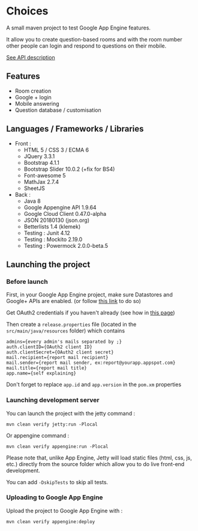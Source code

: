 # Choices

A small maven project to test Google App Engine features.

It allow you to create question-based rooms and with the room number other people can login and respond to questions on their mobile.

[See API description](API.md)

## Features
* Room creation
* Google + login
* Mobile answering
* Question database / customisation

## Languages / Frameworks / Libraries

* Front :
  * HTML 5 / CSS 3 / ECMA 6
  * JQuery 3.3.1
  * Bootstrap 4.1.1
  * Bootstrap Slider 10.0.2 (+fix for BS4)
  * Font-awesome 5
  * MathJax 2.7.4
  * SheetJS
* Back :
  * Java 8
  * Google Appengine API 1.9.64
  * Google Cloud Client 0.47.0-alpha
  * JSON 20180130 (json.org)
  * Betterlists 1.4 (klemek)
  * Testing : Junit 4.12
  * Testing : Mockito 2.19.0
  * Testing : Powermock 2.0.0-beta.5

## Launching the project

### Before launch

First, in your Google App Engine project, make sure Datastores and Google+ APIs are enabled.
(or follow [this link](https://console.cloud.google.com/flows/enableapi?apiid=datastore.googleapis.com,datastore,plus) to do so)

Get OAuth2 credentials if you haven't already (see how in [this page](https://cloud.google.com/java/getting-started/authenticate-users))

Then create a `release.properties` file (located in the `src/main/java/resources` folder) which contains
```
admins={every admin's mails separated by ;}
auth.clientID={OAuth2 client ID}
auth.clientSecret={OAuth2 client secret}
mail.recipient={report mail recipient}
mail.sender={report mail sender, ex:report@yourapp.appspot.com}
mail.title={report mail title}
app.name={self explaining}
```

Don't forget to replace `app.id` and `app.version` in the `pom.xm` properties

### Launching development server

You can launch the project with the jetty command :

```mvn clean verify jetty:run -Plocal```

Or appengine command :

```mvn clean verify appengine:run -Plocal```

Please note that, unlike App Engine, Jetty will load static files (html, css, js, etc.) directly from the source folder which allow you to do live front-end development.

You can add `-DskipTests` to skip all tests.

### Uploading to Google App Engine

Upload the project to Google App Engine with :

```mvn clean verify appengine:deploy```